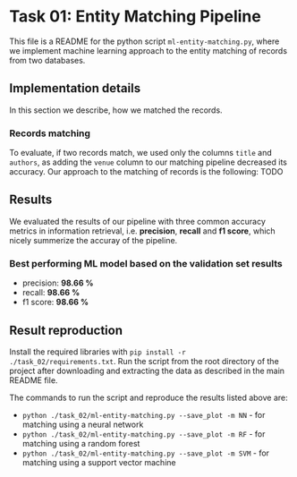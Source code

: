 # Task 01: Entity Matching Pipeline
This file is a README for the python script `ml-entity-matching.py`, where we implement machine learning approach to the entity matching of records from two databases.

## Implementation details
In this section we describe, how we matched the records.

### Records matching
To evaluate, if two records match, we used only the columns `title` and `authors`, as adding the `venue` column to our matching pipeline decreased its accuracy. Our approach to the matching of records is the following:
TODO

## Results
We evaluated the results of our pipeline with three common accuracy metrics in information retrieval, i.e. **precision**, **recall** and **f1 score**, which nicely summerize the accuray of the pipeline.

### Best performing ML model based on the validation set results
* precision: **98.66 %**
* recall:    **98.66 %**
* f1 score:  **98.66 %**

## Result reproduction
Install the required libraries with `pip install -r ./task_02/requirements.txt`. Run the script from the root directory of the project after downloading and extracting the data as described in the main README file.

The commands to run the script and reproduce the results listed above are:
* `python ./task_02/ml-entity-matching.py --save_plot -m NN`    - for matching using a neural network
* `python ./task_02/ml-entity-matching.py --save_plot -m RF`    - for matching using a random forest
* `python ./task_02/ml-entity-matching.py --save_plot -m SVM`   - for matching using a support vector machine
